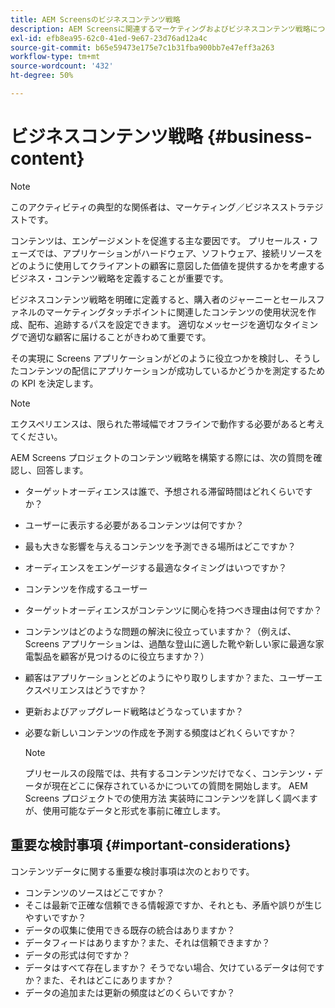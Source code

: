 ```yaml
---
title: AEM Screensのビジネスコンテンツ戦略
description: AEM Screensに関連するマーケティングおよびビジネスコンテンツ戦略について詳しく説明します。
exl-id: efb8ea95-62c0-41ed-9e67-23d76ad12a4c
source-git-commit: b65e59473e175e7c1b31fba900bb7e47eff3a263
workflow-type: tm+mt
source-wordcount: '432'
ht-degree: 50%

---
```


# ビジネスコンテンツ戦略 {#business-content}

>[!NOTE]
>
>このアクティビティの典型的な関係者は、マーケティング／ビジネスストラテジストです。

コンテンツは、エンゲージメントを促進する主な要因です。 プリセールス・フェーズでは、アプリケーションがハードウェア、ソフトウェア、接続リソースをどのように使用してクライアントの顧客に意図した価値を提供するかを考慮するビジネス・コンテンツ戦略を定義することが重要です。

ビジネスコンテンツ戦略を明確に定義すると、購入者のジャーニーとセールスファネルのマーケティングタッチポイントに関連したコンテンツの使用状況を作成、配布、追跡するパスを設定できます。 適切なメッセージを適切なタイミングで適切な顧客に届けることがきわめて重要です。

その実現に Screens アプリケーションがどのように役立つかを検討し、そうしたコンテンツの配信にアプリケーションが成功しているかどうかを測定するための KPI を決定します。

>[!NOTE]
>
>エクスペリエンスは、限られた帯域幅でオフラインで動作する必要があると考えてください。

AEM Screens プロジェクトのコンテンツ戦略を構築する際には、次の質問を確認し、回答します。

* ターゲットオーディエンスは誰で、予想される滞留時間はどれくらいですか？
* ユーザーに表示する必要があるコンテンツは何ですか？
* 最も大きな影響を与えるコンテンツを予測できる場所はどこですか？
* オーディエンスをエンゲージする最適なタイミングはいつですか？
* コンテンツを作成するユーザー
* ターゲットオーディエンスがコンテンツに関心を持つべき理由は何ですか？
* コンテンツはどのような問題の解決に役立っていますか？（例えば、Screens アプリケーションは、過酷な登山に適した靴や新しい家に最適な家電製品を顧客が見つけるのに役立ちますか？）
* 顧客はアプリケーションとどのようにやり取りしますか？また、ユーザーエクスペリエンスはどうですか？
* 更新およびアップグレード戦略はどうなっていますか？
* 必要な新しいコンテンツの作成を予測する頻度はどれくらいですか？

  >[!NOTE]
  >
  >プリセールスの段階では、共有するコンテンツだけでなく、コンテンツ・データが現在どこに保存されているかについての質問を開始します。 AEM Screens プロジェクトでの使用方法 実装時にコンテンツを詳しく調べますが、使用可能なデータと形式を事前に確立します。

## 重要な検討事項 {#important-considerations}

コンテンツデータに関する重要な検討事項は次のとおりです。

* コンテンツのソースはどこですか？
* そこは最新で正確な信頼できる情報源ですか、それとも、矛盾や誤りが生じやすいですか？
* データの収集に使用できる既存の統合はありますか？
* データフィードはありますか？また、それは信頼できますか？
* データの形式は何ですか？
* データはすべて存在しますか？ そうでない場合、欠けているデータは何ですか？また、それはどこにありますか？
* データの追加または更新の頻度はどのくらいですか？

